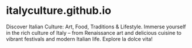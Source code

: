 # italyculture.github.io
Discover Italian Culture: Art, Food, Traditions &amp; Lifestyle. Immerse yourself in the rich culture of Italy – from Renaissance art and delicious cuisine to vibrant festivals and modern Italian life. Explore la dolce vita!
